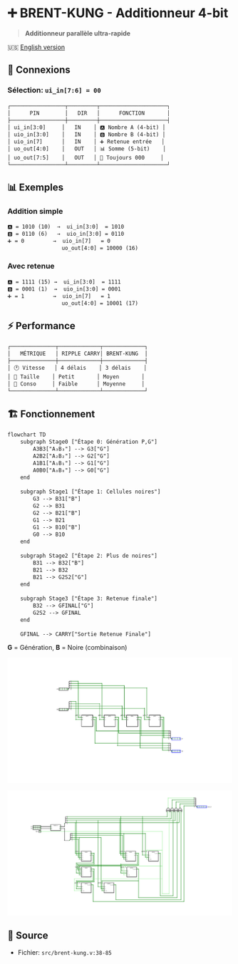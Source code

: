 # ➕ BRENT-KUNG - Additionneur 4-bit

> **Additionneur parallèle ultra-rapide**

🇺🇸 [English version](brent-kung.md)

## 🔌 Connexions

### Sélection: `ui_in[7:6] = 00`

```
┌─────────────────┬─────────┬─────────────────────┐
│      PIN        │   DIR   │      FONCTION       │
├─────────────────┼─────────┼─────────────────────┤
│ ui_in[3:0]     │   IN    │ 🅰️ Nombre A (4-bit) │
│ uio_in[3:0]    │   IN    │ 🅱️ Nombre B (4-bit) │
│ uio_in[7]      │   IN    │ ➕ Retenue entrée   │
│ uo_out[4:0]    │   OUT   │ 📊 Somme (5-bit)    │
│ uo_out[7:5]    │   OUT   │ 🚫 Toujours 000     │
└─────────────────┴─────────┴─────────────────────┘
```

## 📊 Exemples

### Addition simple
```
🅰️ = 1010 (10)  →  ui_in[3:0]  = 1010
🅱️ = 0110 (6)   →  uio_in[3:0] = 0110  
➕ = 0         →  uio_in[7]   = 0
                 uo_out[4:0] = 10000 (16)
```

### Avec retenue
```
🅰️ = 1111 (15) →  ui_in[3:0]  = 1111
🅱️ = 0001 (1)  →  uio_in[3:0] = 0001
➕ = 1         →  uio_in[7]   = 1
                 uo_out[4:0] = 10001 (17)
```

## ⚡ Performance

```
┌──────────────┬─────────────┬─────────────┐
│   MÉTRIQUE   │ RIPPLE CARRY│ BRENT-KUNG  │
├──────────────┼─────────────┼─────────────┤
│ 🕐 Vitesse   │ 4 délais    │ 3 délais    │
│ 📐 Taille    │ Petit       │ Moyen       │
│ 🔋 Conso     │ Faible      │ Moyenne     │
└──────────────┴─────────────┴─────────────┘
```

## 🏗️ Fonctionnement

```mermaid
flowchart TD
    subgraph Stage0 ["Étape 0: Génération P,G"]
        A3B3["A₃B₃"] --> G3["G"]
        A2B2["A₂B₂"] --> G2["G"]
        A1B1["A₁B₁"] --> G1["G"]
        A0B0["A₀B₀"] --> G0["G"]
    end
    
    subgraph Stage1 ["Étape 1: Cellules noires"]
        G3 --> B31["B"]
        G2 --> B31
        G2 --> B21["B"]
        G1 --> B21
        G1 --> B10["B"]
        G0 --> B10
    end
    
    subgraph Stage2 ["Étape 2: Plus de noires"]
        B31 --> B32["B"]
        B21 --> B32
        B21 --> G2S2["G"]
    end
    
    subgraph Stage3 ["Étape 3: Retenue finale"]
        B32 --> GFINAL["G"]
        G2S2 --> GFINAL
    end
    
    GFINAL --> CARRY["Sortie Retenue Finale"]
```

**G** = Génération, **B** = Noire (combinaison)

![Étapes Algorithme Brent-Kung](step0_4.png)

![Implémentation 4-bit](brent4.png)

## 📂 Source
- Fichier: `src/brent-kung.v:38-85`